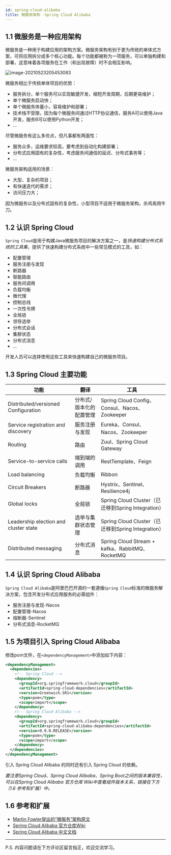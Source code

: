 ```yaml
---
id: spring-cloud-alibaba
title: 微服务架构 -Spring Cloud Alibaba
---
```


## 1.1 微服务是一种应用架构

微服务是一种用于构建应用的架构方案。微服务架构有别于更为传统的单体式方案，可将应用拆分成多个核心功能。每个功能都被称为一项服务，可以单独构建和部署，这意味着各项服务在工作（和出现故障）时不会相互影响。

![image-20210523205453083](https://upyun.shiguangping.com/imgs/20210523205453.png)

微服务相比于传统单体项目的优势：

- 服务拆分，单个服务可以实现敏捷开发，缩短开发周期，后期更易维护；
- 单个微服务启动快；
- 单个微服务体量小，容易维护和部署；
- 技术栈不受限，因为每个微服务间通过HTTP协议通信，服务A可以使用Java开发，服务B可以使用Python开发；
- ...



尽管微服务有这么多优点，但凡事都有两面性：

- 服务众多，运维要求较高，要考虑到自动化构建部署；
- 分布式应用固有的复杂性，考虑服务间通信的延迟、分布式事务等；
- ...



微服务架构适用的场景：

- 大型、复杂的项目；
- 有快速迭代的需求；
- 访问压力大；



因为微服务以及分布式固有的复杂性，小型项目不适用于微服务架构，杀鸡焉用牛刀。



## 1.2 认识 Spring Cloud

`Spring Cloud`是用于构建Java微服务项目的解决方案之一，是*快速构建分布式系统的工具集*，提供了快速构建分布式系统中一些常见模式的工具，如：

- 配置管理
- 服务注册与发现
- 断路器
- 智能路由
- 服务间调用
- 负载均衡
- 微代理
- 控制总线
- 一次性令牌
- 全局锁
- 领导选举
- 分布式会话
- 集群状态
- 分布式消息
- ...

开发人员可以选择使用这些工具来快速构建自己的微服务项目。



## 1.3 Spring Cloud 主要功能

| 功能                                  | 翻译                    | 工具                                               |
| ------------------------------------- | ----------------------- | -------------------------------------------------- |
| Distributed/versioned Configuration   | 分布式/版本化的配置管理 | Spring Cloud Config、Consul、Nacos、Zookeeper      |
| Service registration and discovery    | 服务注册与发现          | Eureka、Consul、Nacos、Zookeeper                   |
| Routing                               | 路由                    | Zuul、Spring Cloud Gateway                         |
| Service-to-service calls              | 端到端的调用            | RestTemplate、Feign                                |
| Load balancing                        | 负载均衡                | Ribbon                                             |
| Circuit Breakers                      | 断路器                  | Hystrix、Sentinel、Resilience4j                    |
| Global locks                          | 全局锁                  | Spring Cloud Cluster（已迁移到Spring Integration） |
| Leadership election and cluster state | 选举与集群状态管理      | Spring Cloud Cluster（已迁移到Spring Integration） |
| Distributed messaging                 | 分布式消息              | Spring Cloud Stream + kafka、RabbitMQ、RocketMQ    |





## 1.4 认识 Spring Cloud Alibaba

`Spring Cloud Alibaba`是阿里巴巴开源的一套遵循`Spring Cloud`标准的微服务解决方案，包含开发分布式应用服务的必需组件：

- 服务注册与发现-Nacos
- 配置管理-Nacos
- 熔断器-Sentinel
- 分布式消息-RocketMQ



## 1.5 为项目引入 Spring Cloud Alibaba

修改pom文件，在`<dependencyManagement>`中添加如下内容：

```xml
<dependencyManagement>
  <dependencies>
    <!-- Spring Cloud -->
    <dependency>
      <groupId>org.springframework.cloud</groupId>
      <artifactId>spring-cloud-dependencies</artifactId>
      <version>Greenwich.SR1</version>
      <type>pom</type>
      <scope>import</scope>
    </dependency>
    <!-- Spring Cloud Alibaba -->
    <dependency>
      <groupId>org.springframework.cloud</groupId>
      <artifactId>spring-cloud-alibaba-dependencies</artifactId>
      <version>0.9.0.RELEASE</version>
      <type>pom</type>
      <scope>import</scope>
    </dependency>
  </dependencies>
</dependencyManagement>
```

引入 Spring Cloud Alibaba 的同时还有引入 Spring Cloud 的依赖。

*要注意Spring Cloud、Spring Cloud Alibaba、Spring Boot之间的版本兼容性，可以在Spring Cloud Alibaba 官方仓库 Wiki中查看组件版本关系，链接在下方（1.6 参考和扩展）中。*



## 1.6 参考和扩展

- [Martin Fowler提出的“微服务”架构原文](https://martinfowler.com/articles/microservices.html)
- [Spring Cloud Alibaba 官方仓库Wiki](https://github.com/alibaba/spring-cloud-alibaba/wiki)
- [Spring Cloud Alibaba 中文文档](https://spring-cloud-alibaba-group.github.io/github-pages/hoxton/zh-cn/index.html)



---

P.S. 内容问题请在下方评论区留言指正，欢迎交流学习。
